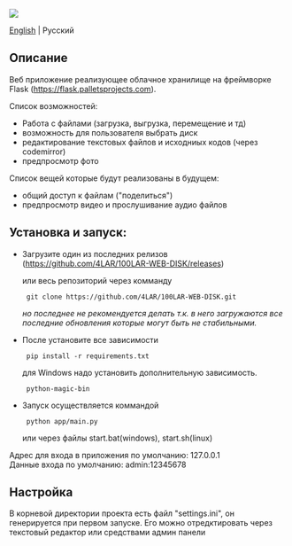 ![](https://user-images.githubusercontent.com/18627440/200840389-7222abf8-25fd-4a15-b4c8-377b226c3054.png)

[English](https://github.com/4LAR/100LAR-WEB-DISK/blob/v2.x/README.md) | Русский

## Описание
Веб приложение реализующее облачное хранилище на фреймворке Flask (https://flask.palletsprojects.com). 
  
  Список возможностей:
  - Работа с файлами (загрузка, выгрузка, перемещение и тд)
  - возможность для пользователя выбрать диск
  - редактирование текстовых файлов и исходниых кодов (через codemirror)
  - предпросмотр фото
  
  Список вещей которые будут реализованы в будущем:
  - общий доступ к файлам ("поделиться")
  - предпросмотр видео и прослушивание аудио файлов

## Установка и запуск:
 - Загрузите один из последних релизов (https://github.com/4LAR/100LAR-WEB-DISK/releases)
 
    или весь репозиторий через комманду
    
        git clone https://github.com/4LAR/100LAR-WEB-DISK.git
    *но последнее не рекомендуется делать т.к. в него загружаются все последние обновления которые могут быть не стабильными.*

 - После установите все зависимости 

        pip install -r requirements.txt
    для Windows надо установить дополнительную зависимость.
    
        python-magic-bin

 - Запуск осуществляется коммандой

        python app/main.py
    или через файлы start.bat(windows), start.sh(linux)
 
Адрес для входа в приложения по умолчанию: 127.0.0.1<br>
Данные входа по умолчанию: admin:12345678

## Настройка
В корневой директории проекта есть файл "settings.ini", он генерируется при первом запуске.
Его можно отредктировать через текстовый редактор или средствами админ панели
